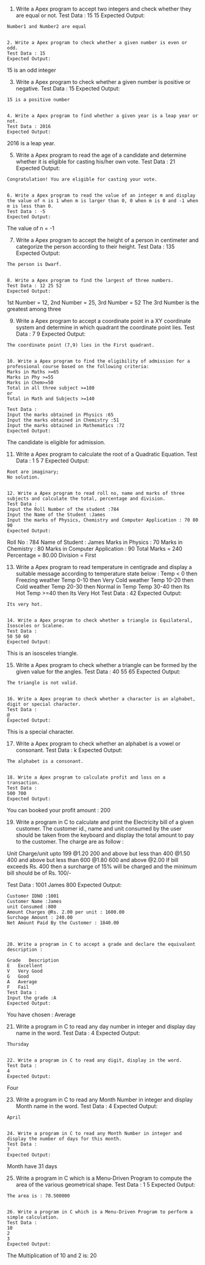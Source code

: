 1. Write a Apex program to accept two integers and check whether they are equal or not. 
Test Data : 15 15
Expected Output:
```
Number1 and Number2 are equal


2. Write a Apex program to check whether a given number is even or odd. 
Test Data : 15
Expected Output:
```
15 is an odd integer


3. Write a Apex program to check whether a given number is positive or negative. 
Test Data : 15
Expected Output:
```
15 is a positive number


4. Write a Apex program to find whether a given year is a leap year or not. 
Test Data : 2016
Expected Output:
```
2016 is a leap year.


5. Write a Apex program to read the age of a candidate and determine whether it is eligible for casting his/her own vote. 
Test Data : 21
Expected Output:
```
Congratulation! You are eligible for casting your vote.


6. Write a Apex program to read the value of an integer m and display the value of n is 1 when m is larger than 0, 0 when m is 0 and -1 when m is less than 0. 
Test Data : -5
Expected Output:
```
The value of n = -1


7. Write a Apex program to accept the height of a person in centimeter and categorize the person according to their height. 
Test Data : 135
Expected Output:
```
The person is Dwarf.


8. Write a Apex program to find the largest of three numbers. 
Test Data : 12 25 52
Expected Output:
```
1st Number = 12,        2nd Number = 25,        3rd Number = 52
The 3rd Number is the greatest among three


9. Write a Apex program to accept a coordinate point in a XY coordinate system and determine in which quadrant the coordinate point lies. 
Test Data : 7 9
Expected Output:
```
The coordinate point (7,9) lies in the First quadrant.


10. Write a Apex program to find the eligibility of admission for a professional course based on the following criteria: 
Marks in Maths >=65
Marks in Phy >=55
Marks in Chem>=50
Total in all three subject >=180
or
Total in Math and Subjects >=140

Test Data :
Input the marks obtained in Physics :65
Input the marks obtained in Chemistry :51
Input the marks obtained in Mathematics :72
Expected Output:
```
The candidate is eligible for admission.



 
11. Write a Apex program to calculate the root of a Quadratic Equation. 
Test Data : 1 5 7
Expected Output:
```
Root are imaginary;
No solution.


12. Write a Apex program to read roll no, name and marks of three subjects and calculate the total, percentage and division. 
Test Data :
Input the Roll Number of the student :784
Input the Name of the Student :James
Input the marks of Physics, Chemistry and Computer Application : 70 80 90
Expected Output:
```
Roll No : 784
Name of Student : James
Marks in Physics : 70
Marks in Chemistry : 80
Marks in Computer Application : 90
Total Marks = 240
Percentage = 80.00
Division = First


13. Write a Apex program to read temperature in centigrade and display a suitable message according to temperature state below : 
Temp < 0 then Freezing weather
Temp 0-10 then Very Cold weather
Temp 10-20 then Cold weather
Temp 20-30 then Normal in Temp
Temp 30-40 then Its Hot
Temp >=40 then Its Very Hot
Test Data :
42
Expected Output:
```
Its very hot.


14. Write a Apex program to check whether a triangle is Equilateral, Isosceles or Scalene. 
Test Data :
50 50 60
Expected Output:
```
This is an isosceles triangle.


15. Write a Apex program to check whether a triangle can be formed by the given value for the angles. 
Test Data :
40 55 65
Expected Output:
```
The triangle is not valid.


16. Write a Apex program to check whether a character is an alphabet, digit or special character. 
Test Data :
@
Expected Output:
```
This is a special character.


17. Write a Apex program to check whether an alphabet is a vowel or consonant. 
Test Data :
k
Expected Output:
```
The alphabet is a consonant.


18. Write a Apex program to calculate profit and loss on a transaction. 
Test Data :
500 700
Expected Output:
```
You can booked your profit amount : 200


19. Write a program in C to calculate and print the Electricity bill of a given customer. The customer id., name and unit consumed by the user should be taken from the keyboard and display the total amount to pay to the customer. The charge are as follow : 

Unit	Charge/unit
upto 199	@1.20
200 and above but less than 400	@1.50
400 and above but less than 600	@1.80
600 and above	@2.00
If bill exceeds Rs. 400 then a surcharge of 15% will be charged and the minimum bill should be of Rs. 100/-

Test Data :
1001
James
800
Expected Output:
```
Customer IDNO :1001
Customer Name :James
unit Consumed :800
Amount Charges @Rs. 2.00 per unit : 1600.00
Surchage Amount : 240.00
Net Amount Paid By the Customer : 1840.00



20. Write a program in C to accept a grade and declare the equivalent description : 

Grade	Description
E	Excellent
V	Very Good
G	Good
A	Average
F	Fail
Test Data :
Input the grade :A
Expected Output:
```
You have chosen : Average


21. Write a program in C to read any day number in integer and display day name in the word. 
Test Data :
4
Expected Output:
```
Thursday


22. Write a program in C to read any digit, display in the word. 
Test Data :
4
Expected Output:
```
Four


23. Write a program in C to read any Month Number in integer and display Month name in the word. 
Test Data :
4
Expected Output:
```
April


24. Write a program in C to read any Month Number in integer and display the number of days for this month. 
Test Data :
7
Expected Output:
```
Month have 31 days


25. Write a program in C which is a Menu-Driven Program to compute the area of the various geometrical shape. 
Test Data :
1
5
Expected Output:
```
The area is : 78.500000


26. Write a program in C which is a Menu-Driven Program to perform a simple calculation. 
Test Data :
10
2
3
Expected Output:
```
The Multiplication of 10 and 2 is: 20
